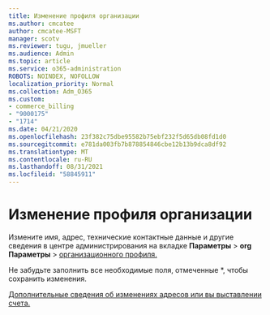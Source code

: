 ```yaml
---
title: Изменение профиля организации
ms.author: cmcatee
author: cmcatee-MSFT
manager: scotv
ms.reviewer: tugu, jmueller
ms.audience: Admin
ms.topic: article
ms.service: o365-administration
ROBOTS: NOINDEX, NOFOLLOW
localization_priority: Normal
ms.collection: Adm_O365
ms.custom:
- commerce_billing
- "9000175"
- "1714"
ms.date: 04/21/2020
ms.openlocfilehash: 23f382c75dbe95582b75ebf232f5d65db08fd1d0
ms.sourcegitcommit: e781da003fb7b878854846cbe12b13b9dca8df92
ms.translationtype: MT
ms.contentlocale: ru-RU
ms.lasthandoff: 08/31/2021
ms.locfileid: "58845911"
---
```

# <a name="change-organization-profile"></a>Изменение профиля организации

Измените имя, адрес, технические контактные данные и другие сведения в центре администрирования на вкладке **Параметры**  >  **org Параметры**  >  [организационного профиля.](https://admin.microsoft.com/AdminPortal/Home#/Settings/OrganizationProfile/:/Settings/L1/OrganizationInformation)

Не забудьте заполнить все необходимые поля, отмеченные *, чтобы сохранить изменения.

[Дополнительные сведения об изменениях адресов или вы выставлении счета.](https://docs.microsoft.com/microsoft-365/admin/manage/change-address-contact-and-more)
